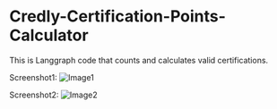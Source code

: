 # Credly-Certification-Points-Calculator
This is Langgraph code that counts and calculates valid certifications.

Screenshot1:
![Image1](https://github.com/user-attachments/assets/13d84ae0-6333-482b-ae53-ed6f018cfc4a)


Screenshot2:
![Image2](https://github.com/user-attachments/assets/c4bac766-3716-4aef-98a8-39c25c382d8c)
